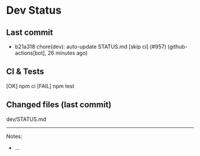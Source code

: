 # Dev Status

## Last commit
- b21a318 chore(dev): auto-update STATUS.md [skip ci] (#957) (github-actions[bot], 26 minutes ago)
## CI & Tests
[OK] npm ci
[FAIL] npm test

## Changed files (last commit)
dev/STATUS.md

---
Notes:
- ...
